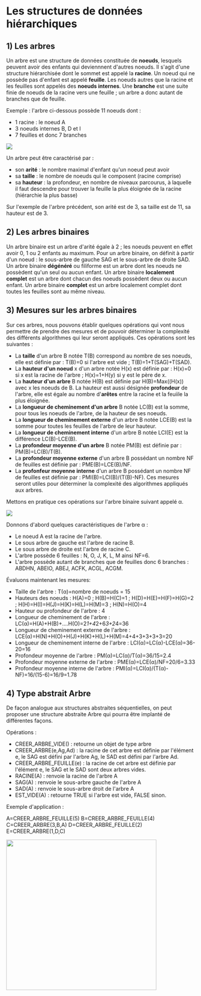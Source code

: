 # Les structures de données hiérarchiques


## 1) Les arbres

Un arbre est une structure de données constituée de **noeuds**, lesquels peuvent avoir des enfants qui deviennnent d'autres noeuds.
Il s'agit d'une structure hiérarchisée dont le sommet est appelé la **racine**.
Un noeud qui ne possède pas d'enfant est appelé **feuille**.
Les noeuds autres que la racine et les feuilles sont appelés des **noeuds internes**.
Une **branche** est une suite finie de noeuds de la racine vers une feuille ; un arbre a donc autant de branches que de feuille.

Exemple : l'arbre ci-dessous possède 11 noeuds dont :

- 1 racine : le noeud A
- 3 noeuds internes B, D et I
- 7 feuilles et donc 7 branches

![](assets/arbre_exemple.png)

Un arbre peut être caractérisé par :
- son **arité** : le nombre maximal d'enfant qu'un noeud peut avoir
- sa **taille** : le nombre de noeuds qui le composent (racine comprise)
- sa **hauteur** : la profondeur, en nombre de niveaux parcourus, à laquelle il faut descendre pour trouver la feuille la plus éloignée de la racine (hiérarchie la plus basse)

Sur l'exemple de l'arbre précédent, son arité est de 3, sa taille est de 11, sa hauteur est de 3.

## 2) Les arbres binaires

Un arbre binaire est un arbre d'arité égale à 2 ; les noeuds peuvent en effet avoir 0, 1 ou 2 enfants au maximum.
Pour un arbre binaire, on définit à partir d'un noeud : le sous-arbre de gauche SAG et le sous-arbre de droite SAD.
Un arbre binaire **dégénéré** ou filiforme est un arbre dont les noeuds ne possèdent qu'un seul ou aucun enfant.
Un arbre binaire **localement complet** est un arbre dont chacun des noeuds possèdent deux ou aucun enfant.
Un arbre binaire **complet** est un arbre localement complet dont toutes les feuilles sont au même niveau.

## 3) Mesures sur les arbres binaires

Sur ces arbres, nous pouvons établir quelques opérations qui vont nous permettre de prendre des mesures et de pouvoir déterminer la complexité des différents algorithmes qui leur seront appliqués.
Ces opérations sont les suivantes : 
- La **taille** d'un arbre B notée T(B) correspond au nombre de ses noeuds, elle est définie par : T(B)=0 si l'arbre est vide ; T(B)=1+T(SAG)+T(SAD).
- La **hauteur d'un noeud** x d'un arbre notée H(x) est définie par :
H(x)=0 si x est la racine de l'arbre ; H(x)=1+H(y) si y est le père de x.
- La **hauteur d'un arbre** B notée H(B) est définie par H(B)=Max((H(x)) avec x les noeuds de B. La hauteur est aussi désignée **profondeur** de l'arbre, elle est égale au nombre d'**arêtes** entre la racine et la feuiile la plus éloignée.
- La **longueur de cheminement d'un arbre** B notée LC(B) est la somme, pour tous les noeuds de l'arbre, de la hauteur de ses noeuds.
- La **longueur de cheminement externe** d'un arbre B notée LCE(B) est la somme pour toutes les feuilles de l'arbre de leur hauteur.
- La **longueur de cheminement interne** d'un arbre B notée LCI(E) est la différence LC(B)-LCE(B).
- La **profondeur moyenne d'un arbre** B notée PM(B) est définie par : PM(B)=LC(B)/T(B).
- La **profondeur moyenne externe** d'un arbre B possédant un nombre NF de feuilles est définie par : PME(B)=LCE(B)/NF.
- La **profonfeur moyenne interne** d'un arbre B possédant un nombre NF de feuilles est définie par : PMI(B)=LCI(B)/(T(B)-NF).
Ces mesures seront utiles pour déterminer la complexité des algorithmes appliqués aux arbres.

Mettons en pratique ces opérations sur l'arbre binaire suivant appelé α.

![](assets/exemple_arbre_binaire_operations.png)

Donnons d'abord quelques caractéristiques de l'arbre α :

- Le noeud A est la racine de l'arbre.
- Le sous arbre de gauche est l'arbre de racine B.
- Le sous arbre de droite est l'arbre de racine C.
- L'arbre possède 6 feuilles : N, O, J, K, L, M ainsi NF=6.
- L'arbre possède autant de branches que de feuilles donc 6 branches : ABDHN, ABEIO, ABEJ, ACFK, ACGL, ACGM.

Évaluons maintenant les mesures:

- Taille de l'arbre : T(α)=nombre de noeuds = 15
- Hauteurs des noeuds :
H(A)=0 ; H(B)=H(C)=1 ; H(D)=H(E)=H(F)=H(G)=2 ; H(H)=H(I)=H(J)=H(K)=H(L)=H(M)=3 ; H(N)=H(O)=4
- Hauteur ou profondeur de l'arbre : 4
- Longueur de cheminement de l'arbre : LC(α)=H(A)+H(B)+....H(O)=2*1+4*2+6*3+2*4=36
- Longueur de cheminement externe de l'arbre : LCE(α)=H(N)+H(O)+H(J)+H(K)+H(L)+H(M)=4+4+3+3+3+3=20
- Longueur de cheminement interne de l'arbre : LCI(α)=LC(α)-LCE(α)=36-20=16
- Profondeur moyenne de l'arbre : PM(α)=LC(α)/T(α)=36/15=2.4
- Profondeur moyenne externe de l'arbre : PME(α)=LCE(α)/NF=20/6=3.33
- Profondeur moyenne interne de l'arbre : PMI(α)=LCI(α)/(T(α)-NF)=16/(15-6)=16/9=1.78

## 4) Type abstrait Arbre

De façon analogue aux structures abstraites séquentielles, on peut proposer une structure abstraite Arbre qui pourra être implanté de différentes façons.

Opérations :
- CREER_ARBRE_VIDE() : retourne un objet de type arbre
- CREER_ARBRE(e,Ag,Ad) : la racine de cet arbre est définie par l'élément e, le SAG est défini par l'arbre Ag, le SAD est défini par l'arbre Ad.
- CREER_ARBRE_FEUILLE(e) : la racine de cet arbre est définie par l'élément e, le SAG et le SAD sont deux arbres vides.
- RACINE(A) : renvoie la racine de l'arbre A
- SAG(A) : renvoie le sous-arbre gauche de l'arbre A
- SAD(A) : renvoie le sous-arbre droit de l'arbre A
- EST_VIDE(A) : retourne TRUE si l'arbre est vide, FALSE sinon.

Exemple d'application :

A=CREER_ARBRE_FEUILLE(5)
B=CREER_ARBRE_FEUILLE(4)
C=CREER_ARBRE(3,B,A)
D=CREER_ARBRE_FEUILLE(2)
E=CREER_ARBRE(1,D,C)

 <img src="assets/exemple_type_abstrait_arbre.png" width="400" height="400"> 


